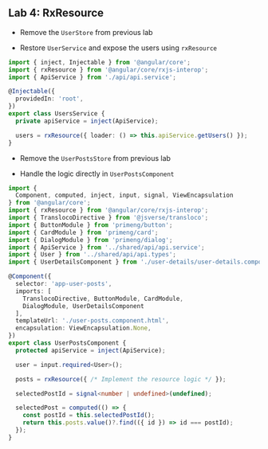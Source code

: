 ## Lab 4: RxResource

- Remove the `UserStore` from previous lab

- Restore `UserService` and expose the users using `rxResource` 

```ts
import { inject, Injectable } from '@angular/core';
import { rxResource } from '@angular/core/rxjs-interop';
import { ApiService } from './api/api.service';

@Injectable({
  providedIn: 'root',
})
export class UsersService {
  private apiService = inject(ApiService);

  users = rxResource({ loader: () => this.apiService.getUsers() });
}
```

<div class="pb"></div>

- Remove the `UserPostsStore` from previous lab

- Handle the logic directly in `UserPostsComponent`

```ts
import {
  Component, computed, inject, input, signal, ViewEncapsulation
} from '@angular/core';
import { rxResource } from '@angular/core/rxjs-interop';
import { TranslocoDirective } from '@jsverse/transloco';
import { ButtonModule } from 'primeng/button';
import { CardModule } from 'primeng/card';
import { DialogModule } from 'primeng/dialog';
import { ApiService } from '../shared/api/api.service';
import { User } from '../shared/api/api.types';
import { UserDetailsComponent } from './user-details/user-details.component';

@Component({
  selector: 'app-user-posts',
  imports: [
    TranslocoDirective, ButtonModule, CardModule,
    DialogModule, UserDetailsComponent
  ],
  templateUrl: './user-posts.component.html',
  encapsulation: ViewEncapsulation.None,
})
export class UserPostsComponent {
  protected apiService = inject(ApiService);

  user = input.required<User>();

  posts = rxResource({ /* Implement the resource logic */ });

  selectedPostId = signal<number | undefined>(undefined);

  selectedPost = computed(() => {
    const postId = this.selectedPostId();
    return this.posts.value()?.find(({ id }) => id === postId);
  });
}
```

<div class="pb"></div>
